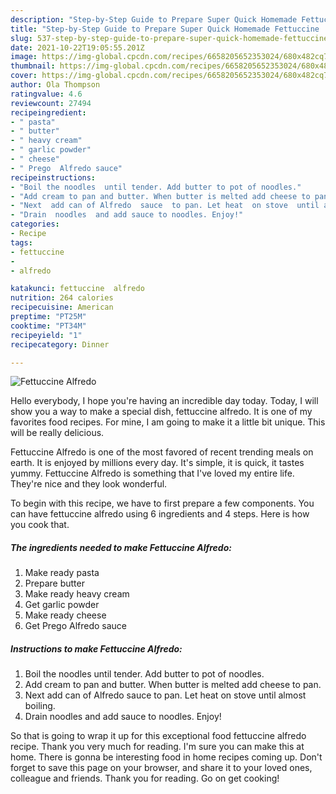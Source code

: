 ```yaml
---
description: "Step-by-Step Guide to Prepare Super Quick Homemade Fettuccine  Alfredo"
title: "Step-by-Step Guide to Prepare Super Quick Homemade Fettuccine  Alfredo"
slug: 537-step-by-step-guide-to-prepare-super-quick-homemade-fettuccine-alfredo
date: 2021-10-22T19:05:55.201Z
image: https://img-global.cpcdn.com/recipes/6658205652353024/680x482cq70/fettuccine-alfredo-recipe-main-photo.jpg
thumbnail: https://img-global.cpcdn.com/recipes/6658205652353024/680x482cq70/fettuccine-alfredo-recipe-main-photo.jpg
cover: https://img-global.cpcdn.com/recipes/6658205652353024/680x482cq70/fettuccine-alfredo-recipe-main-photo.jpg
author: Ola Thompson
ratingvalue: 4.6
reviewcount: 27494
recipeingredient:
- " pasta"
- " butter"
- " heavy cream"
- " garlic powder"
- " cheese"
- " Prego  Alfredo sauce"
recipeinstructions:
- "Boil the noodles  until tender. Add butter to pot of noodles."
- "Add cream to pan and butter. When butter is melted add cheese to pan."
- "Next  add can of Alfredo  sauce  to pan. Let heat  on stove  until almost  boiling."
- "Drain  noodles  and add sauce to noodles. Enjoy!"
categories:
- Recipe
tags:
- fettuccine
- 
- alfredo

katakunci: fettuccine  alfredo 
nutrition: 264 calories
recipecuisine: American
preptime: "PT25M"
cooktime: "PT34M"
recipeyield: "1"
recipecategory: Dinner

---
```



![Fettuccine  Alfredo](https://img-global.cpcdn.com/recipes/6658205652353024/680x482cq70/fettuccine-alfredo-recipe-main-photo.jpg)

Hello everybody, I hope you're having an incredible day today. Today, I will show you a way to make a special dish, fettuccine  alfredo. It is one of my favorites food recipes. For mine, I am going to make it a little bit unique. This will be really delicious.



Fettuccine  Alfredo is one of the most favored of recent trending meals on earth. It is enjoyed by millions every day. It's simple, it is quick, it tastes yummy. Fettuccine  Alfredo is something that I've loved my entire life. They're nice and they look wonderful.


To begin with this recipe, we have to first prepare a few components. You can have fettuccine  alfredo using 6 ingredients and 4 steps. Here is how you cook that.

<!--inarticleads1-->

##### The ingredients needed to make Fettuccine  Alfredo:

1. Make ready  pasta
1. Prepare  butter
1. Make ready  heavy cream
1. Get  garlic powder
1. Make ready  cheese
1. Get  Prego  Alfredo sauce




<!--inarticleads2-->

##### Instructions to make Fettuccine  Alfredo:

1. Boil the noodles  until tender. Add butter to pot of noodles.
1. Add cream to pan and butter. When butter is melted add cheese to pan.
1. Next  add can of Alfredo  sauce  to pan. Let heat  on stove  until almost  boiling.
1. Drain  noodles  and add sauce to noodles. Enjoy!




So that is going to wrap it up for this exceptional food fettuccine  alfredo recipe. Thank you very much for reading. I'm sure you can make this at home. There is gonna be interesting food in home recipes coming up. Don't forget to save this page on your browser, and share it to your loved ones, colleague and friends. Thank you for reading. Go on get cooking!
